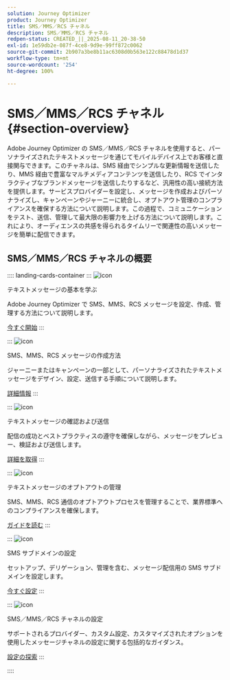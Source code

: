 ```yaml
---
solution: Journey Optimizer
product: Journey Optimizer
title: SMS／MMS／RCS チャネル
description: SMS／MMS／RCS チャネル
redpen-status: CREATED_||_2025-08-11_20-38-50
exl-id: 1e59db2e-087f-4ce8-9d9e-99ff872c0062
source-git-commit: 2b907a3be8b11ac6308d0b563e122c88478d1d37
workflow-type: tm+mt
source-wordcount: '254'
ht-degree: 100%

---
```


# SMS／MMS／RCS チャネル{#section-overview}

Adobe Journey Optimizer の SMS／MMS／RCS チャネルを使用すると、パーソナライズされたテキストメッセージを通じてモバイルデバイス上でお客様と直接関与できます。このチャネルは、SMS 経由でシンプルな更新情報を送信したり、MMS 経由で豊富なマルチメディアコンテンツを送信したり、RCS でインタラクティブなブランドメッセージを送信したりするなど、汎用性の高い接続方法を提供します。サービスプロバイダーを設定し、メッセージを作成およびパーソナライズし、キャンペーンやジャーニーに統合し、オプトアウト管理のコンプライアンスを確保する方法について説明します。この過程で、コミュニケーションをテスト、送信、管理して最大限の影響力を上げる方法について説明します。これにより、オーディエンスの共感を得られるタイムリーで関連性の高いメッセージを簡単に配信できます。

## SMS／MMS／RCS チャネルの概要

:::: landing-cards-container
:::
![icon](https://cdn.experienceleague.adobe.com/icons/circle-play.svg?lang=ja)

テキストメッセージの基本を学ぶ

Adobe Journey Optimizer で SMS、MMS、RCS メッセージを設定、作成、管理する方法について説明します。

[今すぐ開始](../using/sms/get-started-sms.md)
:::

:::
![icon](https://cdn.experienceleague.adobe.com/icons/list-check.svg?lang=ja)

SMS、MMS、RCS メッセージの作成方法

ジャーニーまたはキャンペーンの一部として、パーソナライズされたテキストメッセージをデザイン、設定、送信する手順について説明します。

[詳細情報](../using/sms/create-sms.md)
:::

:::
![icon](https://cdn.experienceleague.adobe.com/icons/list-check.svg?lang=ja)

テキストメッセージの確認および送信

配信の成功とベストプラクティスの遵守を確保しながら、メッセージをプレビュー、検証および送信します。

[詳細を取得](../using/sms/send-sms.md)
:::

:::
![icon](https://cdn.experienceleague.adobe.com/icons/shield-halved.svg?lang=ja)

テキストメッセージのオプトアウトの管理

SMS、MMS、RCS 通信のオプトアウトプロセスを管理することで、業界標準へのコンプライアンスを確保します。

[ガイドを読む](../using/sms/sms-opt-out.md)
:::

:::
![icon](https://cdn.experienceleague.adobe.com/icons/gear.svg?lang=ja)

SMS サブドメインの設定

セットアップ、デリゲーション、管理を含む、メッセージ配信用の SMS サブドメインを設定します。

[今すぐ設定](../using/sms/sms-subdomains.md)
:::

:::
![icon](https://cdn.experienceleague.adobe.com/icons/code-branch.svg?lang=ja)

SMS／MMS／RCS チャネルの設定

サポートされるプロバイダー、カスタム設定、カスタマイズされたオプションを使用したメッセージチャネルの設定に関する包括的なガイダンス。

[設定の探索](configure-sms-landing-page.md)
:::

::::
